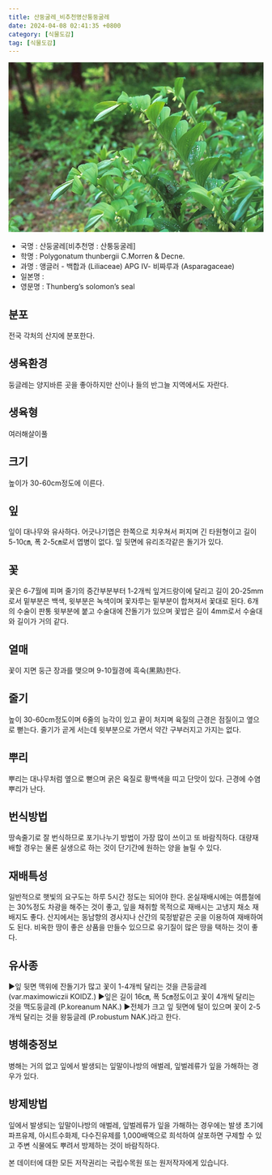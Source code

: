 ```yaml
---
title: 산둥굴레_비추천명산퉁둥굴레
date: 2024-04-08 02:41:35 +0800
category: [식물도감]
tag: [식물도감]
---
```




![산둥굴레[비추천명 : 산퉁둥굴레]](/assets/img/fileUpload/plants/basic/Liliaceae/Polygonatum/8780/8780_1_th2.jpg)
- 국명 : 산둥굴레[비추천명 : 산퉁둥굴레]
- 학명 : Polygonatum thunbergii C.Morren & Decne.
- 과명 : 앵글러 - 백합과 (Liliaceae) APG Ⅳ- 비짜루과 (Asparagaceae)
- 일본명 : 
- 영문명 : Thunberg’s solomon’s seal


## 분포
전국 각처의 산지에 분포한다.
## 생육환경
둥글레는 양지바른 곳을 좋아하지만 산이나 들의 반그늘 지역에서도 자란다.
## 생육형
여러해살이풀 
## 크기
높이가 30-60cm정도에 이른다.
## 잎
잎이 대나무와 유사하다. 어긋나기엽은 한쪽으로 치우쳐서 퍼지며 긴 타원형이고 길이 5-10㎝, 폭 2-5㎝로서 엽병이 없다. 잎 뒷면에 유리조각같은 돌기가 있다.
## 꽃
꽃은 6-7월에 피며 줄기의 중간부분부터 1-2개씩 잎겨드랑이에 달리고 길이 20-25mm로서 밑부분은 백색, 윗부분은 녹색이며 꽃자루는 밑부분이 합쳐져서 꽃대로 된다. 6개의 수술이 판통 윗부분에 붙고 수술대에 잔돌기가 있으며 꽃밥은 길이 4mm로서 수술대와 길이가 거의 같다.
## 열매
꽃이 지면 둥근 장과를 맺으며 9-10월경에 흑숙(黑熟)한다.
## 줄기
높이 30-60cm정도이며 6줄의 능각이 있고 끝이 처지며 육질의 근경은 점질이고 옆으로 뻗는다. 줄기가 곧게 서는데 윗부분으로 가면서 약간 구부러지고 가지는 없다.
## 뿌리
뿌리는 대나무처럼 옆으로 뻗으며 굵은 육질로 황백색을 띠고 단맛이 있다. 근경에 수염뿌리가 난다.
## 번식방법
땅속줄기로 잘 번식하므로 포기나누기 방법이 가장 많이 쓰이고 또 바람직하다. 대량재배할 경우는 물론 실생으로 하는 것이 단기간에 원하는 양을 늘릴 수 있다.
## 재배특성
일반적으로 햇빛의 요구도는 하루 5시간 정도는 되어야 한다. 온실재배시에는 여름철에는 30%정도 차광을 해주는 것이 좋고, 잎을 채취할 목적으로 재배시는 고냉지 채소 재배지도 좋다. 산지에서는 동남향의 경사지나 산간의 묵정밭같은 곳을 이용하여 재배하여도 된다. 비옥한 땅이 좋은 상품을 만들수 있으므로 유기질이 많은 땅을 택하는 것이 좋다.
## 유사종
▶잎 뒷면 맥위에 잔돌기가 많고 꽃이 1-4개씩 달리는 것을 큰둥글레 (var.maximowiczii KOIDZ.)
▶잎은 길이 16㎝, 폭 5㎝정도이고 꽃이 4개씩 달리는 것을 맥도둥글레 (P.koreanum NAK.)
▶전체가 크고 잎 뒷면에 털이 있으며 꽃이 2-5개씩 달리는 것을 왕둥글레 (P.robustum NAK.)라고 한다.
## 병해충정보
병해는 거의 없고 잎에서 발생되는 잎말이나방의 애벌레, 잎벌레류가 잎을 가해하는 경우가 있다.
## 방제방법
잎에서 발생되는 잎말이나방의 애벌레, 잎벌레류가 잎을 가해하는 경우에는 발생 초기에 파프유제, 아시트수화제, 다수진유제를 1,000배액으로 희석하여 살포하면 구제할 수 있고 주변 식물에도 뿌려서 방제하는 것이 바람직하다.






본 데이터에 대한 모든 저작권리는 국립수목원 또는 원저작자에게 있습니다.
